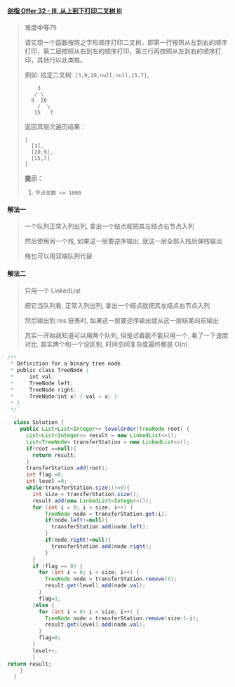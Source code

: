 #### [剑指 Offer 32 - III. 从上到下打印二叉树 III](https://leetcode-cn.com/problems/cong-shang-dao-xia-da-yin-er-cha-shu-iii-lcof/)

> 难度中等79
>
> 请实现一个函数按照之字形顺序打印二叉树，即第一行按照从左到右的顺序打印，第二层按照从右到左的顺序打印，第三行再按照从左到右的顺序打印，其他行以此类推。
>
>  
>
> 例如:
> 给定二叉树: `[3,9,20,null,null,15,7]`,
>
> ```
>     3
>    / \
>   9  20
>     /  \
>    15   7
> ```
>
> 返回其层次遍历结果：
>
> ```
> [
>   [3],
>   [20,9],
>   [15,7]
> ]
> ```
>
>  
>
> **提示：**
>
> 1. `节点总数 <= 1000`

#### 解法一

> 一个队列正常入列出列, 拿出一个结点就把其左结点右节点入列
>
> 然后使用另一个栈, 如果这一层要逆序输出, 就这一层全部入栈后弹栈输出
>
> 栈也可以用双端队列代替

#### 解法二

> 只用一个 LinkedList
>
> 把它当队列看, 正常入列出列, 拿出一个结点就把其左结点右节点入列
>
> 然后输出到 res 链表时, 如果这一层要逆序输出就从这一层结尾向前输出
>
> 其实一开始我知道可以用两个队列, 但是试着能不能只用一个, 看了一下速度对比, 其实两个和一个没区别, 时间空间复杂度最终都是 O(n)

```java
/**
 * Definition for a binary tree node.
 * public class TreeNode {
 *     int val;
 *     TreeNode left;
 *     TreeNode right;
 *     TreeNode(int x) { val = x; }
 * }
 */
 
  class Solution {
    public List<List<Integer>> levelOrder(TreeNode root) {
      List<List<Integer>> result = new LinkedList<>();
      List<TreeNode> transferStation = new LinkedList<>();
      if(root ==null){
        return result;
      }
      transferStation.add(root);
      int flag =0;
      int level =0;
      while(transferStation.size()!=0){
        int size = transferStation.size();
        result.add(new LinkedList<Integer>());
        for (int i = 0; i < size; i++) {
            TreeNode node = transferStation.get(i);
            if(node.left!=null){
              transferStation.add(node.left);
            }
            if(node.right!=null){
              transferStation.add(node.right);
            }
        }
        if (flag == 0) {
          for (int i = 0; i < size; i++) {
            TreeNode node = transferStation.remove(0);
            result.get(level).add(node.val);
          }
          flag=1;
        }else {
          for (int i = 0; i < size; i++) {
            TreeNode node = transferStation.remove(size-1-i);
            result.get(level).add(node.val);
          }
          flag=0;
        }
        level++;
        }
return result;
    }
  }
```

